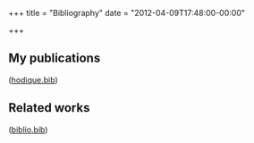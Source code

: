 +++
title = "Bibliography"
date = "2012-04-09T17:48:00-00:00"

+++

## My publications

([hodique.bib](|filename|/pages/bib/hodique.md))

## Related works

([biblio.bib](|filename|/pages/bib/biblio.md))
